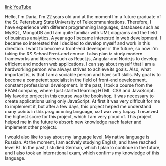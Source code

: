 [link YouTube](https://youtu.be/nWI04ZkkTz8)

Hello, I'm Daria, I'm 22 years old and at the moment I'm a future graduate of the St. Petersburg State University of Telecommunications. Therefore, I have experience with different programming languages, databases such as MySQL, MongoDB and I am quite familiar with UML diagrams and the field of business analytics.
A year ago I became interested in web development. I became so interested that I decided to develop myself and work in this direction. I want to become a front-end developer in the future, so now I'm taking the RS School Front-end course. I also plan to study modern frameworks and libraries such as React.js, Angular and Node.js to develop efficient and modern web applications.
I can say about myself that I am a hardworking person who always strives to achieve its goals. Also, what important is, is that I am a sociable person and have soft skills. My goal is to become a competent specialist in the field of front-end development, constant professional development.
In the past, I took a course from the EPAM company, where I just started learning HTML, CSS and JavaScript. My favorite project in this course was the bookshop. It was necessary to create applications using only JavaScript. At first it was very difficult for me to implement it, but after a few days, this project helped me understand many points in this programming language, so I was very happy. I received the highest score for this project, which I am very proud of. This project helped me in the future to absorb new knowledge much faster and implement other projects.

I would also like to say about my language level. My native language is Russian. At the moment, I am actively studying English, and have reached level B1. In the past, I studied German, which I plan to continue in the future, and I also took an international exam, which confirms my knowledge of this language.
